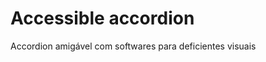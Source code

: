 Accessible accordion
===============================

Accordion amigável com softwares para deficientes visuais
